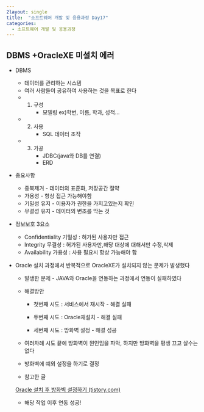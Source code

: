 ```yaml
---
2layout: single
title:  "소프트웨어 개발 및 응용과정 Day17"
categories:
  - 소프트웨어 개발 및 응용과정
---
```


## DBMS  +OracleXE 미설치 에러

* DBMS

  * 데이터를 관리하는 시스템
  * 여러 사람들이 공유하여 사용하는 것을 목표로 한다
  * 1. 구성
       * 모델링 ex)학번, 이름, 학과, 성적...
  * 2. 사용
       * SQL  데이터 조작
  * 3. 가공
       * JDBC(java와 DB를 연결)
       * ERD

* 중요사항

  * 중복제거 - 데이터의 표준화, 저장공간 절약
  * 가용성 - 항상 접근 가능해야함
  * 기밀성 유지 - 이용자가 권한을 가지고있는지 확인
  * 무결성 유지 - 데이터의 변조를 막는 것

* 정보보호 3요소

  * Confidentiality 기밀성 : 허가된 사용자만 접근
  * Integrity 무결성 : 허가된 사용자만,해당 대상에 대해서만 수정,삭제
  * Availability 가용성 : 사용 필요시 항상 가능해야 함

* Oracle 설치 과정에서 반복적으로 OracleXE가 설치되지 않는 문제가 발생했다

  * 발생한 문제 - JAVA와 Oracle을 연동하는 과정에서 연동이 실패하였다
  * 해결방안
  
    * 첫번째 시도 : 서비스에서 재시작 - 해결 실패
  
    * 두번째 시도 : Oracle재설치 - 해결 실패
  
    * 세번째 시도 : 방화벽 설정 - 해결 성공
  * 여러차례 시도 끝에 방화벽이 원인임을 파악, 하지만 방화벽을 평생 끄고 살수는 없다
  * 방화벽에 예외 설정을 하기로 결정
  * 참고한 글

  [Oracle 설치 후 방화벽 설정하기 (tistory.com)](https://dynamic-programmer.tistory.com/entry/oracle-설치-후-방화벽-설정하기)
  
  * 해당 작업 이후 연동 성공!


